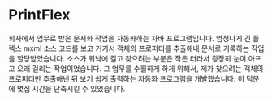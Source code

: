 # PrintFlex
회사에서 업무로 받은 문서화 작업을 자동화하는 자바 프로그램입니다. 
엄청나게 긴 플렉스 mxml 소스 코드를 보고 거기서 객체의 프로퍼티를 추출해내 문서로 기록하는 작업을 할당받았습니다. 소스가 워낙에 길고 찾으려는 부분은 작은 터라서 굉장히 눈이 아프고 오래 걸리는 작업이었습니다. 그 업무를 수월하게 하게 위해서, 제가 찾으려는 객체의 프로퍼티만 추출해낸 뒤 보기 쉽게 출력하는 자동화 프로그램을 개발했습니다. 이 덕분에 몇십 시간을 단축시킬 수 있었습니다.
